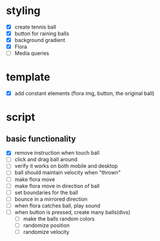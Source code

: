 # styling

- [x] create tennis ball
- [x] button for raining balls
- [x] background gradient
- [x] Flora
- [ ] Media queries

# template

- [x] add constant elements (flora img, button, the original ball)

# script

## basic functionality

- [x] remove instruction when touch ball
- [ ] click and drag ball around
- [ ] verify it works on both mobile and desktop
- [ ] ball should maintain velocity when "thrown"
- [ ] make flora move
- [ ] make flora move in direction of ball
- [ ] set boundaries for the ball
- [ ] bounce in a mirrored direction
- [ ] when flora catches ball, play sound
- [ ] when button is pressed, create many balls(divs)
  - [ ] make the balls random colors
  - [ ] randomize position
  - [ ] randomize velocity
